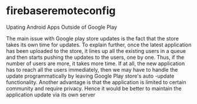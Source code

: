# firebaseremoteconfig

Upating Android Apps Outside of Google Play

The main issue with Google play store updates is the fact that the store takes its own time for updates. To explain further, once the latest application has been uploaded to the store, it lines up all the existing users in a queue and then starts pushing the updates to the users, one by one. Thus, if the number of users are more, it takes more time. If at all, the new application has to reach all the users immediately, then we may have to handle the update programmatically by leaving Google Play store's auto -update functionality.
Another advantage is that the application is limited to certain community and require privacy. Hence it would be better to maintain the application update via its own server
